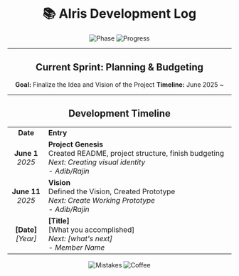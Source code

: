 <div align="center">

# 📚 AIris Development Log


![Phase](https://img.shields.io/badge/Phase-Planning-purple?style=for-the-badge)
![Progress](https://img.shields.io/badge/Progress-5%25-orange?style=for-the-badge)

---

## Current Sprint: Planning & Budgeting

**Goal:** Finalize the Idea and Vision of the Project
**Timeline:** June 2025 ~

---

## Development Timeline

<table>
  <tr>
    <td width="15%" align="center"><strong>Date</strong></td>
    <td width="75%"><strong>Entry</strong></td>
  </tr>
  <tr>
    <td align="center">
      <strong>June 1</strong><br/>
      <em>2025</em>
    </td>
    <td>
      <strong>Project Genesis</strong><br/>
      Created README, project structure, finish budgeting<br/>
      <em>Next: Creating visual identity</em><br/>
      <em>- Adib/Rajin</em>
    </td>
  </tr>
  <tr>
    <td align="center">
      <strong>June 11</strong><br/>
      <em>2025</em>
    </td>
    <td>
      <strong>Vision</strong><br/>
      Defined the Vision, Created Prototype<br/>
      <em>Next: Create Working Prototype</em><br/>
      <em>- Adib/Rajin</em>
    </td>
  </tr>
  <tr>
    <td align="center">
      <strong>[Date]</strong><br/>
      <em>[Year]</em>
    </td>
    <td>
      <strong>[Title]</strong><br/>
      [What you accomplished]<br/>
      <em>Next: [what's next]</em><br/>
      <em>- Member Name</em>
    </td>
  </tr>
</table>

![Mistakes](https://img.shields.io/badge/Mistakes-❌%20×0-red?style=flat-square)
![Coffee](https://img.shields.io/badge/Coffee-☕%20×0-brown?style=flat-square)

</div>